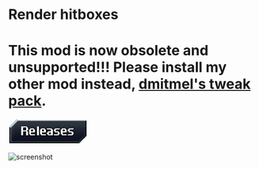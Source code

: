 # Render hitboxes

# This mod is now obsolete and unsupported!!! Please install my other mod instead, [dmitmel's tweak pack](https://github.com/dmitmel/crosscode-tweak-pack#readme).

[![go to the releases page](https://raw.githubusercontent.com/CCDirectLink/organization/master/assets/badges/releases@2x.png)](https://github.com/dmitmel/crosscode-render-hitboxes/releases)

![screenshot](screenshot.png)
